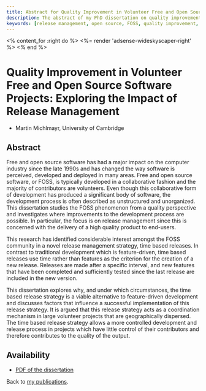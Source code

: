 ```yaml
---
title: Abstract for Quality Improvement in Volunteer Free and Open Source Software Projects
description: The abstract of my PhD dissertation on quality improvement and release management
keywords: [release management, open source, FOSS, quality improvement, thesis, dissertation]
---
```


<% content_for :right do %>
<%= render 'adsense-wideskyscaper-right' %>
<% end %>

<h1>Quality Improvement in Volunteer Free and Open Source Software
Projects: Exploring the Impact of Release Management</h1>

<ul class = "author">
<li><span class = "author">Martin Michlmayr,</span>
    <span class = "affiliation">University of Cambridge</span></li>
</ul>

<h2>Abstract</h2>

Free and open source software has had a major impact on the computer
industry since the late 1990s and has changed the way software is
perceived, developed and deployed in many areas.  Free and open source
software, or FOSS, is typically developed in a collaborative fashion and
the majority of contributors are volunteers.  Even though this
collaborative form of development has produced a significant body of
software, the development process is often described as unstructured and
unorganized.  This dissertation studies the FOSS phenomenon from a quality
perspective and investigates where improvements to the development process
are possible.  In particular, the focus is on release management since this
is concerned with the delivery of a high quality product to end-users.

This research has identified considerable interest amongst the FOSS
community in a novel release management strategy, time based releases.  In
contrast to traditional development which is feature-driven, time based
releases use time rather than features as the criterion for the creation of
a new release.  Releases are made after a specific interval, and new
features that have been completed and sufficiently tested since the last
release are included in the new version.

This dissertation explores why, and under which circumstances, the time
based release strategy is a viable alternative to feature-driven
development and discusses factors that influence a successful
implementation of this release strategy.  It is argued that this release
strategy acts as a coordination mechanism in large volunteer projects that
are geographically dispersed.  The time based release strategy allows a
more controlled development and release process in projects which have
little control of their contributors and therefore contributes to the
quality of the output.

<h2>Availability</h2>

<ul>

<li><a href = "../michlmayr-phd.pdf">PDF of the dissertation</a></li>

</ul>

Back to <a href = "..">my publications</a>.

